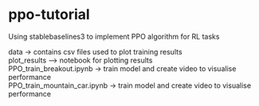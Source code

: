 # ppo-tutorial
Using stablebaselines3 to implement PPO algorithm for RL tasks

data -> contains csv files used to plot training results  
plot_results --> notebook for plotting results  
PPO_train_breakout.ipynb -> train model and create video to visualise performance  
PPO_train_mountain_car.ipynb -> train model and create video to visualise performance  
